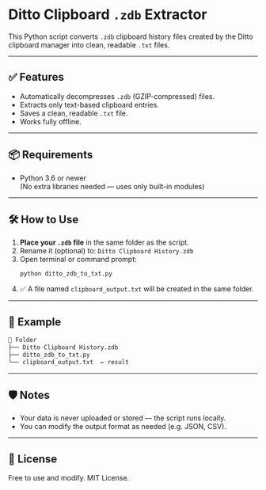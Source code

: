 # Ditto Clipboard `.zdb` Extractor

This Python script converts `.zdb` clipboard history files created by the Ditto clipboard manager into clean, readable `.txt` files.

---

## ✅ Features

- Automatically decompresses `.zdb` (GZIP-compressed) files.
- Extracts only text-based clipboard entries.
- Saves a clean, readable `.txt` file.
- Works fully offline.

---

## 📦 Requirements

- Python 3.6 or newer  
(No extra libraries needed — uses only built-in modules)

---

## 🛠 How to Use

1. **Place your `.zdb` file** in the same folder as the script.
2. Rename it (optional) to: `Ditto Clipboard History.zdb`
3. Open terminal or command prompt:
   ```bash
   python ditto_zdb_to_txt.py
   ```
4. ✅ A file named `clipboard_output.txt` will be created in the same folder.

---

## 📁 Example

```bash
📂 Folder
├── Ditto Clipboard History.zdb
├── ditto_zdb_to_txt.py
└── clipboard_output.txt  ← result
```

---

## 🛡️ Notes

- Your data is never uploaded or stored — the script runs locally.
- You can modify the output format as needed (e.g. JSON, CSV).

---

## 📜 License

Free to use and modify. MIT License.